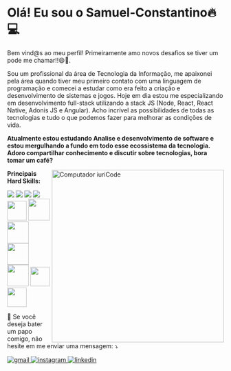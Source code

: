 # Olá! Eu sou o  <b> Samuel-Constantino🔥💻</b>

Bem vind@s ao meu perfil!
Primeiramente amo novos desafios se tiver um pode me chamar!!:smile::rofl:.

Sou um profissional da área de Tecnologia da Informação, me apaixonei pela área quando tiver meu primeiro contato com uma linguagem de programação e comecei a estudar como era feito a criação e desenvolvimento de sistemas e jogos.
Hoje em dia estou me especializando em desenvolvimento full-stack utilizando a stack JS (Node, React, React Native, Adonis JS e Angular). Acho incrível as possibilidades de todas as tecnologias e tudo o que podemos fazer para melhorar as condições de vida.

<b>Atualmente estou estudando Analise e desenvolvimento de software e estou mergulhando a fundo em todo esse ecossistema da tecnologia. Adoro compartilhar conhecimento e discutir sobre tecnologias, bora tomar um café?</b>

<img src="https://raw.githubusercontent.com/MicaelliMedeiros/micaellimedeiros/master/image/computer-illustration.png" min-width="400px" max-width="400px" width="400px" align="right" alt="Computador iuriCode">

<div>
  
<b> Principais Hard Skills: </b>

 <img src="https://img.icons8.com/color/48/000000/html-5--v1.png"/>
 <img src="https://img.icons8.com/color/48/000000/css3.png"/>
 <img src="https://img.icons8.com/color/48/000000/javascript--v2.png"/>
 <img src="https://img.icons8.com/color/48/000000/typescript.png"/>
 <img src="https://brandslogos.com/wp-content/uploads/images/large/angular-icon-logo.png" min-width="45px" max-width="45px" width="45px"/>
 <img src="https://www.designbust.com/download/240/png/php_icon512.png" min-width="50px" max-width="50px" width="50px"/>
 <img src="https://hackr.io/tutorials/adonis-js/logo-adonis-js.svg?ver=1557508193" min-width="50px" max-width="50px" width="50px"/>
 <img src="https://www.pngfind.com/pngs/m/685-6854994_react-logo-no-background-hd-png-download.png" max-width="50px" width="50px">
 <img src="https://assets.codepen.io/94311/internal/avatars/users/default.png?fit=crop&format=auto&height=256&version=1560265340&width=256" min-width="50px" max-width="50px" width="50px"/>
 <img src="https://cdn.iconscout.com/icon/free/png-256/flutter-3629369-3032362.png" min-width="45px" max-width="45px" width="45px"/>
 <img src="[https://cdn.iconscout.com/icon/free/png-256/flutter-3629369-3032362.png](https://img.icons8.com/color/480/nodejs.png)" min-width="45px" max-width="45px" width="45px"/>
  
  
  
  
  
  
   
  <p align="left">
  💌 Se você deseja bater um papo comigo, não hesite em me enviar uma mensagem: ⤵️
</p>

  
  <a href="mailto:sssamuell95@gmail.com"> <img src="https://img.shields.io/badge/Gmail-D14836?style=for-the-badge&logo=gmail&logoColor=white" alt="gmail" > </a>
  <a href="https://www.instagram.com/samuelconstantine_/"> <img src="https://img.shields.io/badge/Instagram-E4405F?style=for-the-badge&logo=instagram&logoColor=white" alt="instagram" > </a>
  <a href="https://www.linkedin.com/in/samuel-constantino-3b931b1b7/"> <img src="https://img.shields.io/badge/LinkedIn-0077B5?style=for-the-badge&logo=linkedin&logoColor=white" alt="linkedin" > </a>
<br>
  </div>
